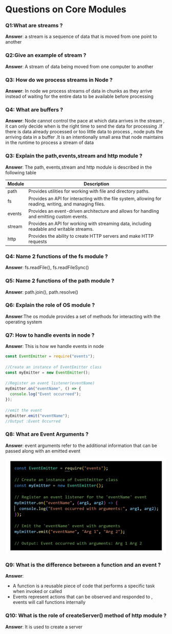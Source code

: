 # Questions on Core Modules

### Q1:What are streams ? 

**Answer**: a stream is a sequence of data that is moved from one point to another 

### Q2:Give an example of stream ?

**Answer**: A stream of data being moved from one computer to another 

### Q3: How do we process streams in Node ? 

**Answer**: In node we process streams of data in chunks as they arrive instead of waiting for the entire data to be available before processing 

### Q4: What are buffers ? 

**Answer**: Node cannot control the pace at which data arrives in the stream , it can only decide when is the right time to send the data for processing .If there is data already processed or too little data to process , node puts the arriving data in a buffer .It is an intentionally small area that node maintains in the runtime to process a stream of data

### Q3: Explain the path,events,stream and http module ? 

**Answer**: The path, events,stream and http module is described in the following table 

| Module | Description                                                  |
| ------ | ------------------------------------------------------------ |
| path   | Provides utilities for working with file and directory paths. |
| fs     | Provides an API for interacting with the file system, allowing for reading, writing, and managing files. |
| events | Provides an event-driven architecture and allows for handling and emitting custom events. |
| stream | Provides an API for working with streaming data, including readable and writable streams. |
| http   | Provides the ability to create HTTP servers and make HTTP requests |

### Q4: Name 2 functions of the fs module ? 

**Answer**: fs.readFile(), fs.readFileSync()

### Q5: Name 2 functions of the path module ? 

**Answer**: path.join(), path.resolve()

### Q6: Explain the role of OS module ?

**Answer**:The os module provides a set of methods for interacting with the operating system 

### Q7: How to handle events in node ? 

**Answer**: This is how we handle events in node

```javascript
const EventEmitter = require("events");

//Create an instance of EventEmitter class 
const myEmitter = new EventEmitter(); 

//Register an event listener(eventName) 
myEmitter.on("eventName", () => {  
  console.log("Event occurreed"); 
});

//emit the event
myEmitter.emit("eventName"); 
//Output :Event Occurred
```

### Q8: What are Event Arguments ? 

**Answer**: event arguments refer to the additional information that can be passed along with an emitted event 

![event-arguments](../assets/event-arguments.png)

### Q9: What is the difference between a function and an event ? 

**Answer**: 

- A function is a reusable piece of code that performs a specific task when invoked or called 
- Events represent actions that can be observed and responded to , events will call functions internally 

### Q10: What is the role of createServer() method of http module ? 

**Answer**: It is used to create a server 